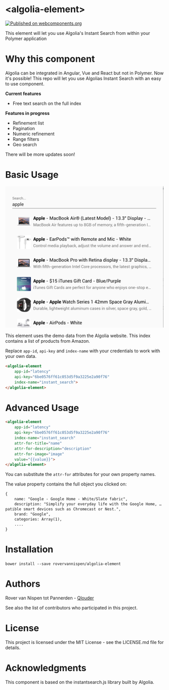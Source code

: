 # \<algolia-element\>

[![Published on webcomponents.org](https://img.shields.io/badge/webcomponents.org-published-blue.svg)](https://www.webcomponents.org/element/owner/my-element)

This element will let you use Algolia&#39;s Instant Search from within your Polymer application

# Why this component
Algolia can be integrated in Angular, Vue and React but not in Polymer. Now it's possible!
This repo will let you use Algolias Instant Search with an easy to use component.

**Current features**

- Free text search on the full index

**Features in progress**

- Refinement list
- Pagination
- Numeric refinement
- Range filters
- Geo search

There will be more updates soon!

# Basic Usage
<img src="docs/demo-algolia-element.png" width="500" alt="Demo screenshots">

This element uses the demo data from the Algolia website. This index contains a list of products from Amazon.

Replace `app-id`, `api-key` and `index-name` with your credentials to work with your own data.

```html
<algolia-element
    app-id="latency"
    api-key="6be0576ff61c053d5f9a3225e2a90f76"
    index-name="instant_search">
</algolia-element>
```

# Advanced Usage

```html
<algolia-element
    app-id="latency"
    api-key="6be0576ff61c053d5f9a3225e2a90f76"
    index-name="instant_search"
    attr-for-title="name"
    attr-for-description="description"
    attr-for-image="image"
    value="{{value}}">
</algolia-element>
```

You can substitute the `attr-for` attributes for your own property names.

The value property contains the full object you clicked on:
```
{
    name: "Google - Google Home - White/Slate fabric", 
    description: "Simplify your everyday life with the Google Home, …patible smart devices such as Chromecast or Nest.", 
    brand: "Google", 
    categories: Array(1), 
    ....
}
```
# Installation
`bower install --save rovervannispen/algolia-element`

# Authors
Rover van Nispen tot Pannerden - <a href="https://qlouder.com">Qlouder</a>

See also the list of contributors who participated in this project.

# License
This project is licensed under the MIT License - see the LICENSE.md file for details.

# Acknowledgments
This component is based on the instantsearch.js library built by Algolia.